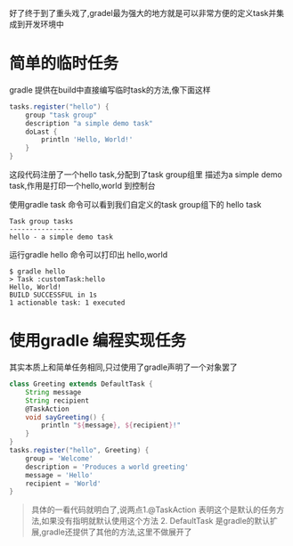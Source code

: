 好了终于到了重头戏了,gradel最为强大的地方就是可以非常方便的定义task并集成到开发环境中

# 简单的临时任务

gradle 提供在build中直接编写临时task的方法,像下面这样

```groovy
tasks.register("hello") {
    group "task group"
    description "a simple demo task"
    doLast {
        println 'Hello, World!'
    }
}
```

这段代码注册了一个hello task,分配到了task group组里 描述为a simple demo task,作用是打印一个hello,world 到控制台

使用gradle task 命令可以看到我们自定义的task group组下的 hello task

```
Task group tasks
----------------
hello - a simple demo task
```

运行gradle hello 命令可以打印出 hello,world

```
$ gradle hello
> Task :customTask:hello
Hello, World!
BUILD SUCCESSFUL in 1s
1 actionable task: 1 executed
```

# 使用gradle 编程实现任务

其实本质上和简单任务相同,只过使用了gradle声明了一个对象罢了

```groovy
class Greeting extends DefaultTask {  
    String message 
    String recipient
    @TaskAction 
    void sayGreeting() {
        println "${message}, ${recipient}!" 
    }
}
tasks.register("hello", Greeting) { 
    group = 'Welcome'
    description = 'Produces a world greeting'
    message = 'Hello' 
    recipient = 'World'
}
```

> 具体的一看代码就明白了,说两点1.@TaskAction 表明这个是默认的任务方法,如果没有指明就默认使用这个方法  2. DefaultTask 是gradle的默认扩展,gradle还提供了其他的方法,这里不做展开了



